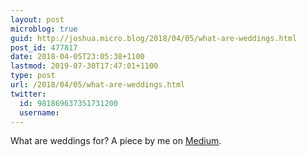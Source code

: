 ```yaml
---
layout: post
microblog: true
guid: http://joshua.micro.blog/2018/04/05/what-are-weddings.html
post_id: 477817
date: 2018-04-05T23:05:38+1100
lastmod: 2019-07-30T17:47:01+1100
type: post
url: /2018/04/05/what-are-weddings.html
twitter:
  id: 981869637351731200
  username: 
---
```

What are weddings for? A piece by me on [Medium](https://medium.com/@JoshuaWithers/what-are-weddings-for-d6a5cd608b5e).
